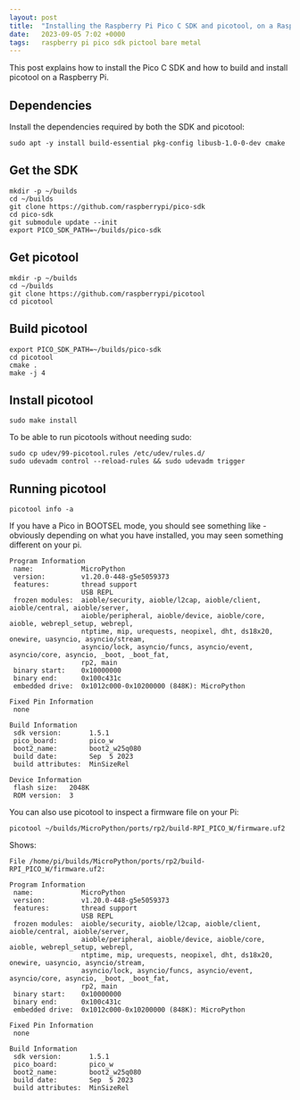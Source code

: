 ```yaml
---
layout: post
title:  "Installing the Raspberry Pi Pico C SDK and picotool, on a Raspberry Pi"
date:   2023-09-05 7:02 +0000
tags:   raspberry pi pico sdk pictool bare metal
---
```


This post explains how to install the Pico C SDK and how to build and install picotool on a Raspberry Pi.

## Dependencies

Install the dependencies required by both the SDK and picotool:
```
sudo apt -y install build-essential pkg-config libusb-1.0-0-dev cmake
```

## Get the SDK

```
mkdir -p ~/builds
cd ~/builds
git clone https://github.com/raspberrypi/pico-sdk
cd pico-sdk
git submodule update --init
export PICO_SDK_PATH=~/builds/pico-sdk
```

## Get picotool

```
mkdir -p ~/builds
cd ~/builds
git clone https://github.com/raspberrypi/picotool
cd picotool
```

## Build picotool

```
export PICO_SDK_PATH=~/builds/pico-sdk
cd picotool
cmake .
make -j 4
```

## Install picotool

```
sudo make install
```

To be able to run picotools without needing sudo:

```
sudo cp udev/99-picotool.rules /etc/udev/rules.d/
sudo udevadm control --reload-rules && sudo udevadm trigger
```

## Running picotool

```
picotool info -a
```

If you have a Pico in BOOTSEL mode, you should see something like - obviously depending on what you have installed, you may seen something different on your pi.

```
Program Information
 name:            MicroPython
 version:         v1.20.0-448-g5e5059373
 features:        thread support
                  USB REPL
 frozen modules:  aioble/security, aioble/l2cap, aioble/client, aioble/central, aioble/server,
                  aioble/peripheral, aioble/device, aioble/core, aioble, webrepl_setup, webrepl,
                  ntptime, mip, urequests, neopixel, dht, ds18x20, onewire, uasyncio, asyncio/stream,
                  asyncio/lock, asyncio/funcs, asyncio/event, asyncio/core, asyncio, _boot, _boot_fat,
                  rp2, main
 binary start:    0x10000000
 binary end:      0x100c431c
 embedded drive:  0x1012c000-0x10200000 (848K): MicroPython

Fixed Pin Information
 none

Build Information
 sdk version:       1.5.1
 pico_board:        pico_w
 boot2_name:        boot2_w25q080
 build date:        Sep  5 2023
 build attributes:  MinSizeRel

Device Information
 flash size:   2048K
 ROM version:  3
```

You can also use picotool to inspect a firmware file on your Pi:

```
picotool ~/builds/MicroPython/ports/rp2/build-RPI_PICO_W/firmware.uf2
```

Shows:

```
File /home/pi/builds/MicroPython/ports/rp2/build-RPI_PICO_W/firmware.uf2:

Program Information
 name:            MicroPython
 version:         v1.20.0-448-g5e5059373
 features:        thread support
                  USB REPL
 frozen modules:  aioble/security, aioble/l2cap, aioble/client, aioble/central, aioble/server,
                  aioble/peripheral, aioble/device, aioble/core, aioble, webrepl_setup, webrepl,
                  ntptime, mip, urequests, neopixel, dht, ds18x20, onewire, uasyncio, asyncio/stream,
                  asyncio/lock, asyncio/funcs, asyncio/event, asyncio/core, asyncio, _boot, _boot_fat,
                  rp2, main
 binary start:    0x10000000
 binary end:      0x100c431c
 embedded drive:  0x1012c000-0x10200000 (848K): MicroPython

Fixed Pin Information
 none

Build Information
 sdk version:       1.5.1
 pico_board:        pico_w
 boot2_name:        boot2_w25q080
 build date:        Sep  5 2023
 build attributes:  MinSizeRel
```
